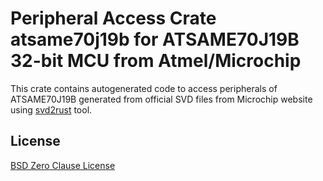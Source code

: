 # Peripheral Access Crate atsame70j19b for ATSAME70J19B 32-bit MCU from Atmel/Microchip

This crate contains autogenerated code to access peripherals of ATSAME70J19B generated from official SVD files from Microchip website using [svd2rust](https://github.com/rust-embedded/svd2rust/) tool.

## License

[BSD Zero Clause License](https://choosealicense.com/licenses/0bsd/)

